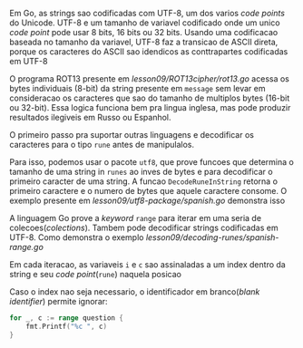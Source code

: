 Em Go, as strings sao codificadas com UTF-8, um dos varios _code points_ do Unicode. UTF-8 e um tamanho de variavel codificado onde um unico _code point_ pode usar 8 bits, 16 bits ou 32 bits. Usando uma codificacao baseada no tamanho da variavel, UTF-8 faz a transicao de ASCII direta, porque os caracteres do ASCII sao idendicos as conttrapartes codificadas em UTF-8 

O programa ROT13 presente em _lesson09/ROT13cipher/rot13.go_ acessa os bytes individuais (8-bit) da string presente em `message` sem levar em consideracao os caracteres que sao do tamanho de multiplos bytes (16-bit ou 32-bit). Essa logica funciona bem pra lingua inglesa, mas pode produzir resultados ilegiveis em Russo ou Espanhol.

O primeiro passo pra suportar outras linguagens e decodificar os caracteres para o tipo `rune` antes de manipulalos. 

Para isso, podemos usar o pacote `utf8`, que prove funcoes que determina o tamanho de uma string in `runes` ao inves de bytes e para decodificar o primeiro caracter de uma string. A funcao `DecodeRuneInString` retorna o primeiro caractere e o numero de bytes que aquele caractere consome. O exemplo presente em _lesson09/utf8-package/spanish.go_ demonstra isso

A linguagem Go prove a _keyword_ `range` para iterar em uma seria de colecoes(_colections_). Tambem pode decodificar strings codificadas em UTF-8. Como demonstra o exemplo _lesson09/decoding-runes/spanish-range.go_

Em cada iteracao, as variaveis `i` e `c` sao assinaladas a um index dentro da string e seu _code point_(`rune`) naquela posicao

Caso o index nao seja necessario, o identificador em branco(_blank identifier_) permite ignorar:

````go
for _, c := range question {
	fmt.Printf("%c ", c)
}
````
